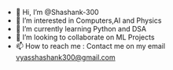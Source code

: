 - 👋 Hi, I’m @Shashank-300
- 👀 I’m interested in Computers,AI and Physics
- 🌱 I’m currently learning Python and DSA
- 💞️ I’m looking to collaborate on ML Projects
- 📫 How to reach me : Contact me on my email vyasshashank300@gmail.com

<!---
Shashank-300/Shashank-300 is a ✨ special ✨ repository because its `README.md` (this file) appears on your GitHub profile.
You can click the Preview link to take a look at your changes.
--->
